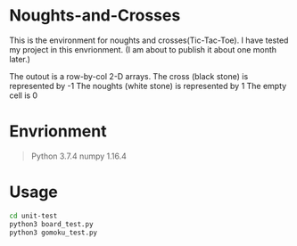 # Noughts-and-Crosses
This is the environment for noughts and crosses(Tic-Tac-Toe).
I have tested my project in this envrionment. (I am about to publish it about one month later.)

The outout is a row-by-col 2-D arrays.
The cross (black stone) is represented by -1
The noughts (white stone) is represented by 1
The empty cell is 0

# Envrionment
> Python 3.7.4
> numpy 1.16.4

# Usage
```bash
cd unit-test
python3 board_test.py
python3 gomoku_test.py
```
